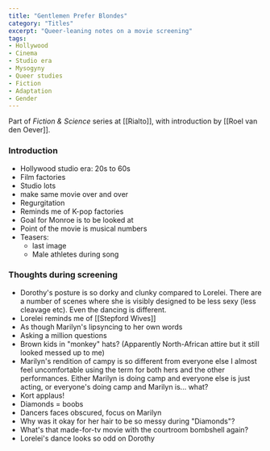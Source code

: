 ```yaml
---
title: "Gentlemen Prefer Blondes"
category: "Titles"
excerpt: "Queer-leaning notes on a movie screening"
tags:
- Hollywood
- Cinema
- Studio era
- Mysogyny
- Queer studies
- Fiction
- Adaptation
- Gender
---
```

Part of _Fiction & Science_ series at [[Rialto]], with introduction by [[Roel van den Oever]].

### Introduction
- Hollywood studio era: 20s to 60s 
- Film factories
- Studio lots
- make same movie over and over
- Regurgitation 
- Reminds me of K-pop factories 
- Goal for Monroe is to be looked at
- Point of the movie is musical numbers
- Teasers:
	- last image
	- Male athletes during song

### Thoughts during screening
- Dorothy's posture is so dorky and clunky compared to Lorelei. There are a number of scenes where she is visibly designed to be less sexy (less cleavage etc). Even the dancing is different. 
- Lorelei reminds me of [[Stepford Wives]]
- As though Marilyn's lipsyncing to her own words
- Asking a million questions
- Brown kids in "monkey" hats? (Apparently North-African attire but it still looked messed up to me)
- Marilyn's rendition of campy is so different from everyone else I almost feel uncomfortable using the term for both hers and the other performances. Either Marilyn is doing camp and everyone else is just acting, or everyone's doing camp and Marilyn is... what?
- Kort applaus!
- Diamonds = boobs
- Dancers faces obscured, focus on Marilyn
- Why was it okay for her hair to be so messy during "Diamonds"?
- What's that made-for-tv movie with the courtroom bombshell again?
- Lorelei's dance looks so odd on Dorothy